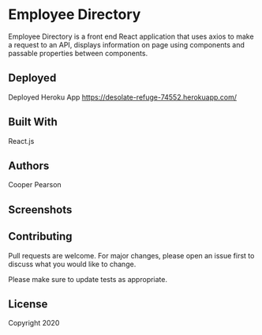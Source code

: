 # Employee Directory
Employee Directory is a front end React application that uses axios to make a request to an API, displays information on page using components and passable properties between components. 

## Deployed
Deployed Heroku App
https://desolate-refuge-74552.herokuapp.com/

## Built With
React.js

## Authors
Cooper Pearson

## Screenshots

## Contributing
Pull requests are welcome. For major changes, please open an issue first to discuss what you would like to change.

Please make sure to update tests as appropriate.

## License
Copyright 2020